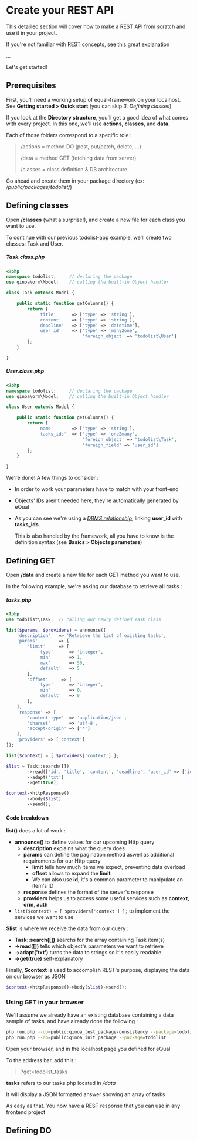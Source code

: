 # Create your REST API

This detailled section will cover how to make a REST API from scratch and use it in your project.

If you're not familiar with REST concepts, see [this great explanation](https://www.infoq.com/articles/rest-introduction/)

...

Let's get started!



## Prerequisites

First, you'll need a working setup of equal-framework on your localhost. See **Getting started > Quick start** (you can skip *3. Defining classes*)

If you look at the **Directory structure**, you'll get a good idea of what comes with every project. In this one, we'll use **actions**, **classes**, and **data**.

Each of those folders correspond to a specific role :

> /actions	=	method DO (post, put/patch, delete, ...)
>
> /data		= 	method GET (fetching data from server)
>
> /classes	=	class definition & DB architecture

Go ahead and create them in your package directory (ex: */public/packages/todolist/*)



## Defining classes

Open **/classes** (what a surprise!), and create a new file for each class you want to use.

To continue with our previous todolist-app example, we'll create two classes: Task and User.

##### Task.class.php

```php
<?php
namespace todolist; 	// declaring the package
use qinoa\orm\Model;	// calling the built-in Object handler

class Task extends Model {

    public static function getColumns() {
        return [
            'title'      => ['type' => 'string'],
            'content'    => ['type' => 'string'],
            'deadline'   => ['type' => 'datetime'],
            'user_id'    => ['type' => 'many2one',
                             'foreign_object' => 'todolist\User']
        ];
    }

}
```

##### User.class.php

```php
<?php
namespace todolist; 	// declaring the package
use qinoa\orm\Model;	// calling the built-in Object handler

class User extends Model {

    public static function getColumns() {
        return [
            'name'       => ['type' => 'string'],
            'tasks_ids'  => ['type' => 'one2many',
                             'foreign_object' => 'todolist\Task',
                             'foreign_field' => 'user_id']
        ];
    }

}
```

We're done! A few things to consider :

- In order to work your parameters have to match with your front-end

- Objects' IDs aren't needed here, they're automatically generated by eQual

- As you can see we're using a *[DBMS relationship](https://afteracademy.com/blog/what-are-the-different-types-of-relationships-in-dbms)*, linking **user_id** with **tasks_ids**.

  This is also handled by the framework, all you have to know is the definition syntax (see **Basics > Objects parameters**)



## Defining GET

Open **/data** and create a new file for each GET method you want to use.

In the following example, we're asking our database to retrieve all *tasks* :

##### tasks.php

```php
<?php 
use todolist\Task;	// calling our newly defined Task class

list($params, $providers) = announce([
    'description'   => 'Retrieve the list of existing tasks',
    'params'        => [
        'limit'     => [
            'type'      => 'integer',
            'min'       => 1,
            'max'       => 50,
            'default'   => 5
        ],
        'offset'     => [
            'type'      => 'integer',
            'min'       => 0,
            'default'   => 0
        ],
    ],
    'response' => [
        'content-type'  => 'application/json',
        'charset'       => 'utf-8',
        'accept-origin' => ['*']
    ],
    'providers' => ['context']
]);

list($context) = [ $providers['context'] ];

$list = Task::search([])
    	->read(['id', 'title', 'content', 'deadline', 'user_id' => ['id', 'name']])
    	->adapt('txt')
    	->get(true);

$context->httpResponse()
    	->body($list)
    	->send();
```

#### Code breakdown

**list()** does a lot of work :

- **announce()** to define values for our upcoming Http query
  - **description** explains what the query does
  - **params** can define the pagination method aswell as additional requirements for our Http query
    - **limit** tells how much items we expect, preventing data overload
    - **offset** allows to expand the **limit**
    - We can also use **id**, it's a common parameter to manipulate an item's ID
  - **response** defines the format of the server's response
  - **providers** helps us to access some useful services such as **context**, **orm**, **auth**
- ``` list($context) = [ $providers['context'] ]; ``` to implement the services we want to use



**$list** is where we receive the data from our query :

- **Task::search([])**  searchs for the array containing Task item(s)
- **->read([])** tells which object's parameters we want to retrieve
- **->adapt('txt')** turns the data to strings so it's easily readable
- **->get(true)** self-explanatory



Finally, **$context** is used to accomplish REST's purpose, displaying the data on our browser as JSON

```php
$context->httpResponse()->body($list)->send();
```



### Using GET in your browser

We'll assume we already have an existing database containing a data sample of tasks, and have already done the following :

```bash
php run.php --do=public:qinoa_test_package-consistency --package=todolist
php run.php --do=public:qinoa_init_package --package=todolist
```

Open your browser, and in the localhost page you defined for eQual

To the address bar, add this :

> ?get=todolist_tasks

**tasks** refers to our tasks.php located in */data*

It will display a JSON formatted answer showing an array of tasks

As easy as that. You now have a REST response that you can use in any frontend project



## Defining DO

